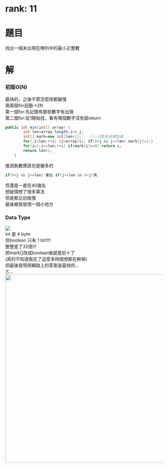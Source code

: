 # rank: 11
# 題目
找出一個未出現在陣列中的最小正整數
# 解
### 初版O(N)
最快的，之後不管怎麼改都變慢  
用兩個for迴圈->2N  
第一個for:先記錄有那些數字有出現  
第二個for:從1開始找，看有哪個數字沒有就return  
 
```java
public int min(int[] array) {
		int len=array.length,i=0,j;
		int[] mark=new int[len+1];    //↓只能在這裡加速
		for(;i<len;++i) {j=array[i]; if(0<j && j<=len) mark[j]=1;}
		for(i=1;i<=len;++i) if(mark[i]==0) return i;
		return len+1;
	}
```
推測負數應該也是蠻多的  
```java
if(0<j && j<=len) 會比 if(j<=len && 0<j)快
```
但還是一直在40幾名  
想破頭想了很多算法   
但是都比初版慢  
最後被我發現一個小地方  
### Data Type
![](https://i.imgur.com/fe7weYC.png)  
int 是 4 byte  
但boolean 只有 1 bit!!!!  
整整差了32倍!!!  
把mark[]改成boolean後就進前十了  
(真的不知道我花了這麼多時間想都在幹嘛)  
但最後發現用網路上的答案是最快的...  
ㄜ...   
<img src="https://i.imgur.com/OLhaNUp.jpg" width="600">  
